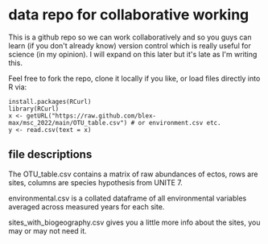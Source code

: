 # data repo for collaborative working

This is a github repo so we can work collaboratively and so you guys can learn (if you don't already know) version control which is really useful for science (in my opinion). I will expand on this later but it's late as I'm writing this.

Feel free to fork the repo, clone it locally if you like, or load files directly into R via: 
```
install.packages(RCurl)
library(RCurl)
x <- getURL("https://raw.github.com/blex-max/msc_2022/main/OTU_table.csv") # or environment.csv etc.
y <- read.csv(text = x)
```


## file descriptions

The OTU_table.csv contains a matrix of raw abundances of ectos, rows are sites, columns are species hypothesis from UNITE 7.

environmental.csv is a collated dataframe of all environmental variables averaged across measured years for each site.

sites_with_biogeography.csv gives you a little more info about the sites, you may or may not need it.  
